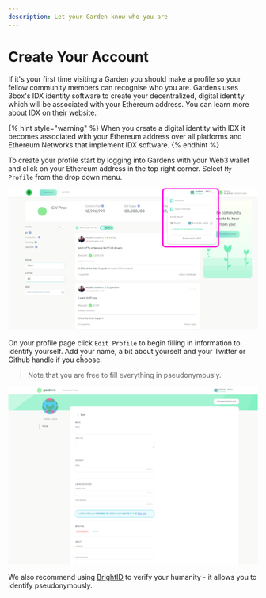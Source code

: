 ```yaml
---
description: Let your Garden know who you are
---
```


# Create Your Account

If it's your first time visiting a Garden you should make a profile so your fellow community members can recognise who you are. Gardens uses 3box's IDX identity software to create your decentralized, digital identity which will be associated with your Ethereum address. You can learn more about IDX on [their website](https://idx.xyz/).

{% hint style="warning" %}
When you create a digital identity with IDX it becomes associated with your Ethereum address over all platforms and Ethereum Networks that implement IDX software. 
{% endhint %}

To create your profile start by logging into Gardens with your Web3 wallet and click on your Ethereum address in the top right corner. Select `My Profile` from the drop down menu.

![You can find your profile from almost any page in the Gardens](../.gitbook/assets/findMyProfile.png)

On your profile page click `Edit Profile` to begin filling in information to identify yourself. Add your name, a bit about yourself and your Twitter or Github handle if you choose. 

> Note that you are free to fill everything in pseudonymously.

![The Edit Profile screen](../.gitbook/assets/editProfile.png)

We also recommend using [BrightID](https://www.brightid.org/) to verify your humanity - it allows you to identify pseudonymously.

